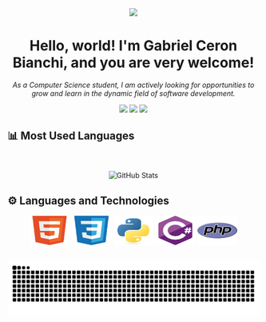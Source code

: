 <div align="center">
  <img src="https://media.giphy.com/media/v1.Y2lkPTc5MGI3NjExODdlMWp1ZnU0eDJoYjF3dGdqdnBidHl6cDJnNmJ1a2kzYmE4ZHFpZyZlcD12MV9naWZzX3NlYXJjaCZjdD1n/H03PuVdwREB21ANkLX/giphy.gif" width="300"/>
</div>

<h1 align="center">Hello, world! I'm Gabriel Ceron Bianchi, and you are very welcome!</h1>

<p align="center">
  <em>As a Computer Science student, I am actively looking for opportunities to grow and learn in the dynamic field of software development.</em>
</p>

<div align="center">
  <a href="https://www.instagram.com/gabriel_cb9/" target="_blank"><img src="https://img.shields.io/badge/-Instagram-%23E4405F?style=for-the-badge&logo=instagram&logoColor=white" target="_blank"></a>
  <a href = "mailto:g.ceronbianchi@gmail.com"><img src="https://img.shields.io/badge/-Gmail-%23333?style=for-the-badge&logo=gmail&logoColor=white" target="_blank"></a>
  <a href="https://www.linkedin.com/in/gabriel-ceron-bianchi-58435425b/" target="_blank"><img src="https://img.shields.io/badge/-LinkedIn-%230077B5?style=for-the-badge&logo=linkedin&logoColor=white" target="_blank"></a> 
</div>

## 📊 Most Used Languages

<br>

<p align="center">
  <img 
      align="center" 
      alt="GitHub Stats" 
      height="200" 
      src="https://github-readme-stats.vercel.app/api/top-langs/?username=cbGabriel9&theme=tokyonight&layout=compact&custom_title=Techonologies&langs_count=9" 
    />
</p>

## ⚙️ Languages and Technologies

          
<div style="display: inline_block"<br>
  <p align="center">
    <img align="center" alt="HTML" height="60" width="80" src="https://raw.githubusercontent.com/devicons/devicon/master/icons/html5/html5-original.svg">
    <img align="center" alt="CSS" height="60" width="80" src="https://raw.githubusercontent.com/devicons/devicon/master/icons/css3/css3-original.svg">
    <img align="center" alt="Python" height="60" width="80" src="https://raw.githubusercontent.com/devicons/devicon/master/icons/python/python-original.svg">
    <img align="center" alt="Csharp" height="60" width="80" src="https://raw.githubusercontent.com/devicons/devicon/master/icons/csharp/csharp-original.svg">
    <img align="center" alt="PHP" height="60" width="80" src="https://raw.githubusercontent.com/devicons/devicon/master/icons/php/php-original.svg">
  </p>
</div>

<br>

<div align="center">
  <img src="https://raw.githubusercontent.com/cbGabriel9/cbGabriel9/output/snake.svg" alt="Snake animation" />
</div>
